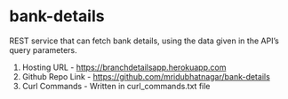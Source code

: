# bank-details
REST service that can fetch bank details, using the data given in the API’s query parameters.


1. Hosting URL - https://branchdetailsapp.herokuapp.com
2. Github Repo Link - https://github.com/mridubhatnagar/bank-details
3. Curl Commands - Written in curl_commands.txt file

